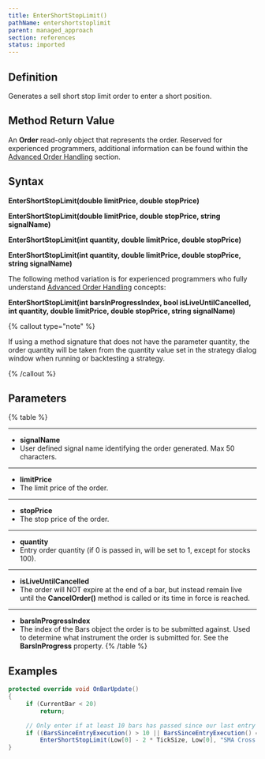 ```yaml
---
title: EnterShortStopLimit()
pathName: entershortstoplimit
parent: managed_approach
section: references
status: imported
---
```


## Definition

Generates a sell short stop limit order to enter a short position.

## Method Return Value

An **Order** read-only object that represents the order. Reserved for experienced programmers, additional information can be found within the [Advanced Order Handling](advanced_order_handling) section.

## Syntax  

**EnterShortStopLimit(double limitPrice, double stopPrice)**  

**EnterShortStopLimit(double limitPrice, double stopPrice, string signalName)**

**EnterShortStopLimit(int quantity, double limitPrice, double stopPrice)**

**EnterShortStopLimit(int quantity, double limitPrice, double stopPrice, string signalName)**

The following method variation is for experienced programmers who fully understand [Advanced Order Handling](advanced_order_handling) concepts:

**EnterShortStopLimit(int barsInProgressIndex, bool isLiveUntilCancelled, int quantity, double limitPrice, double stopPrice, string signalName)**

{% callout type="note" %}

If using a method signature that does not have the parameter quantity, the order quantity will be taken from the quantity value set in the strategy dialog window when running or backtesting a strategy.

{% /callout %}

## Parameters

{% table %}

---

* **signalName**
* User defined signal name identifying the order generated. Max 50 characters.

---

* **limitPrice**
* The limit price of the order.

---

* **stopPrice**
* The stop price of the order.

---

* **quantity**
* Entry order quantity (if 0 is passed in, will be set to 1, except for stocks 100).

---

* **isLiveUntilCancelled**
* The order will NOT expire at the end of a bar, but instead remain live until the **CancelOrder()** method is called or its time in force is reached.

---

* **barsInProgressIndex**
* The index of the Bars object the order is to be submitted against. Used to determine what instrument the order is submitted for. See the **BarsInProgress** property.
{% /table %}

## Examples

```csharp
protected override void OnBarUpdate()
{
     if (CurrentBar < 20)
         return;

     // Only enter if at least 10 bars has passed since our last entry
     if ((BarsSinceEntryExecution() > 10 || BarsSinceEntryExecution() == -1) && CrossAbove(SMA(10), SMA(20), 1))
         EnterShortStopLimit(Low[0] - 2 * TickSize, Low[0], "SMA Cross Entry");
}
```
